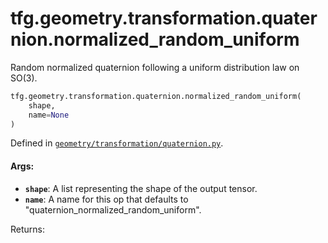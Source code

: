 <div itemscope itemtype="http://developers.google.com/ReferenceObject">
<meta itemprop="name" content="tfg.geometry.transformation.quaternion.normalized_random_uniform" />
<meta itemprop="path" content="Stable" />
</div>

# tfg.geometry.transformation.quaternion.normalized_random_uniform

Random normalized quaternion following a uniform distribution law on SO(3).

``` python
tfg.geometry.transformation.quaternion.normalized_random_uniform(
    shape,
    name=None
)
```



Defined in [`geometry/transformation/quaternion.py`](https://github.com/tensorflow/graphics/blob/master/tensorflow_graphics/geometry/transformation/quaternion.py).

<!-- Placeholder for "Used in" -->

#### Args:

* <b>`shape`</b>: A list representing the shape of the output tensor.
* <b>`name`</b>: A name for this op that defaults to
    "quaternion_normalized_random_uniform".

Returns: